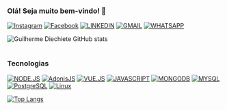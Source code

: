 ### Olá! Seja muito bem-vindo! 👋

[![Instagram](https://img.shields.io/badge/Instagram-E4405F?style=for-the-badge&logo=instagram&logoColor=white)](https://www.instagram.com/_diechiete/)
[![Facebook](https://img.shields.io/badge/Facebook-1877F2?style=for-the-badge&logo=facebook&logoColor=white)](https://www.facebook.com/guilherme.diechiete.9)
[![LINKEDIN](https://img.shields.io/badge/LinkedIn-0077B5?style=for-the-badge&logo=linkedin&logoColor=white)](https://www.linkedin.com/in/guilherme-diechiete-da-silva-00120023b/)
[![GMAIL](https://img.shields.io/badge/Gmail-D14836?style=for-the-badge&logo=gmail&logoColor=white)](https://www.gmail.com)
[![WHATSAPP](https://img.shields.io/badge/WhatsApp-25D366?style=for-the-badge&logo=whatsapp&logoColor=white)](https://wa.me/5555996781644)

![Guilherme Diechiete GitHub stats](https://github-readme-stats.vercel.app/api?username=GuilhermeDiechiete&show_icons=true&theme=transparent)
#
### Tecnologias

[![NODE.JS](https://img.shields.io/badge/Node.js-43853D?style=for-the-badge&logo=node.js&logoColor=white)](https://nodejs.org/en/docs)
[![AdonisJS](https://img.shields.io/badge/AdonisJS-220052?style=for-the-badge&logo=adonisjs&logoColor=white)](https://github.com/topics/adonisjs)
[![VUE.JS](https://img.shields.io/badge/Vue.js-35495E?style=for-the-badge&logo=vue.js&logoColor=4FC08D)](https://vuejs.org/)
[![JAVASCRIPT](https://img.shields.io/badge/JavaScript-323330?style=for-the-badge&logo=javascript&logoColor=F7DF1E)](https://developer.mozilla.org/pt-BR/docs/Web/JavaScript)
[![MONGODB](https://img.shields.io/badge/MongoDB-4EA94B?style=for-the-badge&logo=mongodb&logoColor=white)](https://www.mongodb.com/pt-br)
[![MYSQL](https://img.shields.io/badge/MySQL-005C84?style=for-the-badge&logo=mysql&logoColor=white)](https://www.mysql.com/)
[![PostgreSQL](https://img.shields.io/badge/PostgreSQL-336791?style=for-the-badge&logo=postgresql&logoColor=white)](https://www.postgresql.org/)
[![Linux](https://img.shields.io/badge/Linux-FCC624?style=for-the-badge&logo=linux&logoColor=black)](https://www.linux.org/)

[![Top Langs](https://github-readme-stats.vercel.app/api/top-langs/?username=GuilhermeDiechiete&layout=compact&theme=transparent)](https://github.com/anuraghazra/github-readme-stats)



